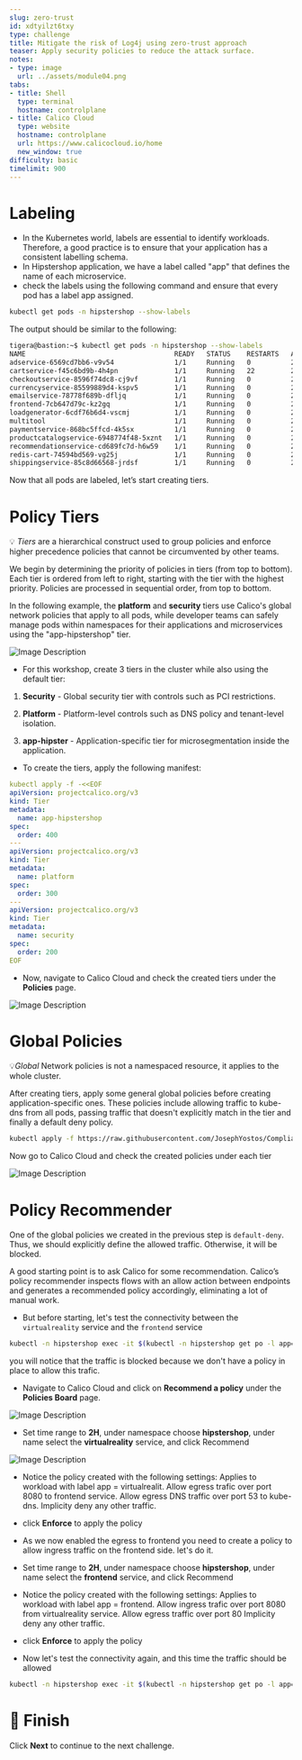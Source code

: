 ```yaml
---
slug: zero-trust
id: xdtyilzt6txy
type: challenge
title: Mitigate the risk of Log4j using zero-trust approach
teaser: Apply security policies to reduce the attack surface.
notes:
- type: image
  url: ../assets/module04.png
tabs:
- title: Shell
  type: terminal
  hostname: controlplane
- title: Calico Cloud
  type: website
  hostname: controlplane
  url: https://www.calicocloud.io/home
  new_window: true
difficulty: basic
timelimit: 900
---
```




Labeling
================

-  In the Kubernetes world, labels are essential to identify workloads. Therefore, a good practice is to ensure that your application has a consistent labelling schema.
- In Hipstershop application, we have a label called "app" that defines the name of each microservice.
- check the labels using the following command and ensure that every pod has a label app assigned.

```bash
kubectl get pods -n hipstershop --show-labels
```

The output should be similar to the following:

```bash
tigera@bastion:~$ kubectl get pods -n hipstershop --show-labels
NAME                                     READY   STATUS    RESTARTS   AGE   LABELS
adservice-6569cd7bb6-v9v54               1/1     Running   0          28h   app=adservice,pci=true,pod-template-hash=6569cd7bb6
cartservice-f45c6bd9b-4h4pn              1/1     Running   22         28h   app=cartservice,pci=true,pod-template-hash=f45c6bd9b
checkoutservice-8596f74dc8-cj9vf         1/1     Running   0          28h   app=checkoutservice,pci=true,pod-template-hash=8596f74dc8
currencyservice-85599889d4-kspv5         1/1     Running   0          28h   app=currencyservice,pci=true,pod-template-hash=85599889d4
emailservice-78778f689b-dfljq            1/1     Running   0          28h   app=emailservice,pci=true,pod-template-hash=78778f689b
frontend-7cb647d79c-kz2gq                1/1     Running   0          28h   app=frontend,pci=true,pod-template-hash=7cb647d79c
loadgenerator-6cdf76b6d4-vscmj           1/1     Running   0          28h   app=loadgenerator,pci=true,pod-template-hash=6cdf76b6d4
multitool                                1/1     Running   0          28h   pci=true,run=multitool
paymentservice-868bc5ffcd-4k5sx          1/1     Running   0          28h   app=paymentservice,pci=true,pod-template-hash=868bc5ffcd
productcatalogservice-6948774f48-5xznt   1/1     Running   0          28h   app=productcatalogservice,pci=true,pod-template-hash=6948774f48
recommendationservice-cd689fc7d-h6w59    1/1     Running   0          28h   app=recommendationservice,pci=true,pod-template-hash=cd689fc7d
redis-cart-74594bd569-vg25j              1/1     Running   0          28h   app=redis-cart,pci=true,pod-template-hash=74594bd569
shippingservice-85c8d66568-jrdsf         1/1     Running   0          28h   app=shippingservice,pci=true,pod-template-hash=85c8d66568
```

Now that all pods are labeled, let’s start creating tiers.

Policy Tiers
================

💡 *Tiers* are a hierarchical construct used to group policies and enforce higher precedence policies that cannot be circumvented by other teams.

We begin by determining the priority of policies in tiers (from top to bottom). Each tier is ordered from left to right, starting with the tier with the highest priority. Policies are processed in sequential order, from top to bottom.

In the following example, the **platform** and **security** tiers use Calico's global network policies that apply to all pods, while developer teams can safely manage pods within namespaces for their applications and microservices using the "app-hipstershop" tier.

![Image Description](../assets/policy-processing.png)

- For this workshop, create 3 tiers in the cluster while also using the default tier:

1. **Security** - Global security tier with controls such as PCI restrictions.

2. **Platform** - Platform-level controls such as DNS policy and tenant-level isolation.

3. **app-hipster** - Application-specific tier for microsegmentation inside the application.

- To create the tiers, apply the following manifest:

```yaml
kubectl apply -f -<<EOF
apiVersion: projectcalico.org/v3
kind: Tier
metadata:
  name: app-hipstershop
spec:
  order: 400
---
apiVersion: projectcalico.org/v3
kind: Tier
metadata:
  name: platform
spec:
  order: 300
---
apiVersion: projectcalico.org/v3
kind: Tier
metadata:
  name: security
spec:
  order: 200
EOF
```

- Now, navigate to Calico Cloud and check the created tiers under the **Policies** page.

![Image Description](../assets/policy-board.png)

Global Policies
================

💡*Global* Network policies is not a namespaced resource, it applies to the whole cluster.

After creating tiers, apply some general global policies before creating application-specific ones. These policies include allowing traffic to kube-dns from all pods, passing traffic that doesn't explicitly match in the tier and finally a default deny policy.

```bash
kubectl apply -f https://raw.githubusercontent.com/JosephYostos/Compliance-workshop/main/03-security-policies/mainfest/2.2-pass-dns-default-deny-policy.yaml
```

Now go to Calico Cloud and check the created policies under each tier

![Image Description](../assets/global-policies.png)

Policy Recommender
================

One of the global policies we created in the previous step is `default-deny`. Thus, we should explicitly define the allowed traffic. Otherwise, it will be blocked.

A good starting point is to ask Calico for some recommendation. Calico’s policy recommender inspects flows with an allow action between endpoints and generates a recommended policy accordingly, eliminating a lot of manual work.

- But before starting, let's test the connectivity between the `virtualreality` service and the `frontend` service

```bash
kubectl -n hipstershop exec -it $(kubectl -n hipstershop get po -l app=virtualreality -ojsonpath='{.items[0].metadata.name}') -- sh -c 'curl -m3 -sI frontend 2>/dev/null | grep -i http'
```
you will notice that the traffic is blocked because we don't have a policy in place to allow this trafic.

- Navigate to Calico Cloud and click on **Recommend a policy** under the **Policies Board** page.

![Image Description](../assets/recommender01.png)

- Set time range to **2H**, under namespace choose **hipstershop**, under name select the **virtualreality** service, and click Recommend

![Image Description](../assets/recommender02.png)

- Notice the policy created with the following settings:
Applies to workload with label app = virtualrealit.
Allow egress trafic over port 8080 to frontend service.
Allow egress DNS traffic over port 53 to kube-dns.
Implicity deny any other traffic.

- click **Enforce** to apply the policy

- As we now enabled the egress to frontend you need to create a policy to allow ingress traffic on the frontend side. let's do it.
- Set time range to **2H**, under namespace choose **hipstershop**, under name select the **frontend** service, and click Recommend
- Notice the policy created with the following settings:
Applies to workload with label app = frontend.
Allow ingress trafic over port 8080 from virtualreality service.
Allow egress traffic over port 80
Implicity deny any other traffic.
- click **Enforce** to apply the policy


- Now let's test the connectivity again, and this time the traffic should be allowed

```bash
kubectl -n hipstershop exec -it $(kubectl -n hipstershop get po -l app=virtualreality -ojsonpath='{.items[0].metadata.name}') -- sh -c 'curl -m3 -sI frontend 2>/dev/null | grep -i http'
```

🏁 Finish
============
Click **Next** to continue to the next challenge.
